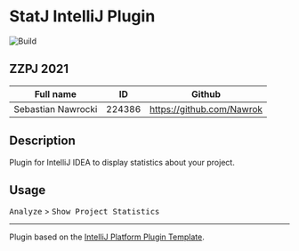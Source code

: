 # StatJ IntelliJ Plugin

![Build](https://github.com/Nawrok/statj-intelij-plugin/workflows/Build/badge.svg)

## ZZPJ 2021

| Full name | ID | Github |
| ------ | ------ | ------ |
| Sebastian Nawrocki | 224386 | https://github.com/Nawrok |

## Description

<!-- Plugin description -->
Plugin for IntelliJ IDEA to display statistics about your project.
<!-- Plugin description end -->

## Usage

<kbd>Analyze</kbd> > <kbd>Show Project Statistics</kbd>

---

Plugin based on the [IntelliJ Platform Plugin Template][template].

[template]: https://github.com/JetBrains/intellij-platform-plugin-template
